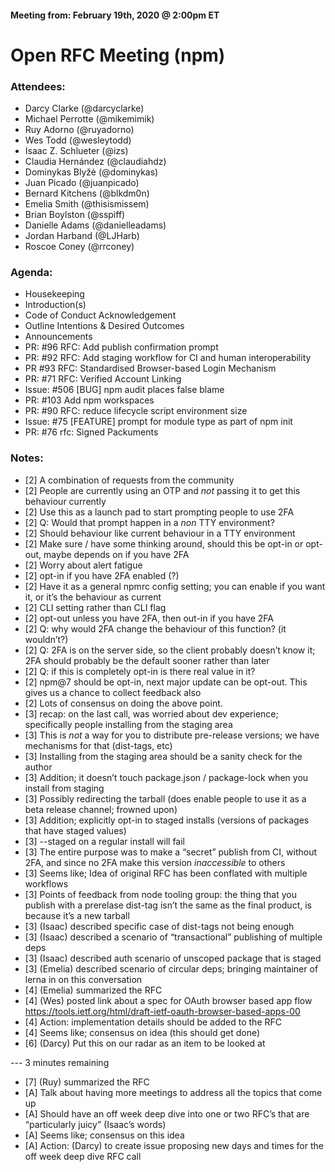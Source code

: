 #### Meeting from: February 19th, 2020 @ 2:00pm ET
# Open RFC Meeting (npm)

### Attendees:

- Darcy Clarke (@darcyclarke)
- Michael Perrotte (@mikemimik)
- Ruy Adorno (@ruyadorno)
- Wes Todd (@wesleytodd)
- Isaac Z. Schlueter (@izs)
- Claudia Hernández (@claudiahdz)
- Dominykas Blyžė (@dominykas)
- Juan Picado (@juanpicado)
- Bernard Kitchens (@blkdm0n)
- Emelia Smith (@thisismissem)
- Brian Boylston (@sspiff)
- Danielle Adams (@danielleadams)
- Jordan Harband (@LJHarb)
- Roscoe Coney (@rrconey)

### Agenda:

- Housekeeping
- Introduction(s)
- Code of Conduct Acknowledgement
- Outline Intentions & Desired Outcomes
- Announcements
- PR: #96 RFC: Add publish confirmation prompt
- PR: #92 RFC: Add staging workflow for CI and human interoperability
- PR #93 RFC: Standardised Browser-based Login Mechanism
- PR: #71 RFC: Verified Account Linking
- Issue: #506 [BUG] npm audit places false blame
- PR: #103 Add npm workspaces
- PR: #90 RFC: reduce lifecycle script environment size
- Issue: #75 [FEATURE] prompt for module type as part of npm init
- PR: #76 rfc: Signed Packuments

### Notes:

- [2] A combination of requests from the community
- [2] People are currently using an OTP and *not* passing it to get this behaviour currently
- [2] Use this as a launch pad to start prompting people to use 2FA
- [2] Q: Would that prompt happen in a *non* TTY environment?
- [2] Should behaviour like current behaviour in a TTY environment
- [2] Make sure / have some thinking around, should this be opt-in or opt-out, maybe depends on if you have 2FA
- [2] Worry about alert fatigue
- [2] opt-in if you have 2FA enabled (?)
- [2] Have it as a general npmrc config setting; you can enable if you want it, or it’s the behaviour as current
- [2] CLI setting rather than CLI flag
- [2] opt-out unless you have 2FA, then out-in if you have 2FA
- [2] Q: why would 2FA change the behaviour of this function? (it wouldn’t?)
- [2] Q: 2FA is on the server side, so the client probably doesn’t know it; 2FA should probably be the default sooner rather than later
- [2] Q: if this is completely opt-in is there real value in it?
- [2] npm@7 should be opt-in, next major update can be opt-out. This gives us a chance to collect feedback also
- [2] Lots of consensus on doing the above point.
- [3] recap: on the last call, was worried about dev experience; specifically people installing from the staging area
- [3] This is *not* a way for you to distribute pre-release versions; we have mechanisms for that (dist-tags, etc)
- [3] Installing from the staging area should be a sanity check for the author
- [3] Addition; it doesn’t touch package.json / package-lock when you install from staging
- [3] Possibly redirecting the tarball (does enable people to use it as a beta release channel; frowned upon)
- [3] Addition; explicitly opt-in to staged installs (versions of packages that have staged values)
- [3] --staged on a regular install will fail
- [3] The entire purpose was to make a “secret” publish from CI, without 2FA, and since no 2FA make this version *inaccessible* to others
- [3] Seems like; Idea of original RFC has been conflated with multiple workflows
- [3] Points of feedback from node tooling group: the thing that you publish with a prerelase dist-tag isn’t the same as the final product, is because it’s a new tarball
- [3] (Isaac) described specific case of dist-tags not being enough
- [3] (Isaac) described a scenario of “transactional” publishing of multiple deps
- [3] (Isaac) described auth scenario of unscoped package that is staged
- [3] (Emelia) described scenario of circular deps; bringing maintainer of lerna in on this conversation
- [4] (Emelia) summarized the RFC
- [4] (Wes) posted link about a spec for OAuth browser based app flow https://tools.ietf.org/html/draft-ietf-oauth-browser-based-apps-00
- [4] Action: implementation details should be added to the RFC
- [4] Seems like; consensus on idea (this should get done)
- [6] (Darcy) Put this on our radar as an item to be looked at

--- 3 minutes remaining

- [7] (Ruy) summarized the RFC 
- [A] Talk about having more meetings to address all the topics that come up
- [A] Should have an off week deep dive into one or two RFC’s that are “particularly juicy” (Isaac’s words)
- [A] Seems like; consensus on this idea
- [A] Action: (Darcy) to create issue proposing new days and times for the off week deep dive RFC call
